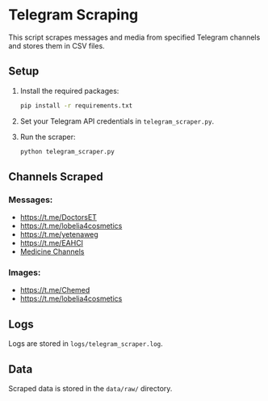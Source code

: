 # Telegram Scraping

This script scrapes messages and media from specified Telegram channels and stores them in CSV files.

## Setup

1. Install the required packages:
    ```bash
    pip install -r requirements.txt
    ```

2. Set your Telegram API credentials in `telegram_scraper.py`.

3. Run the scraper:
    ```bash
    python telegram_scraper.py
    ```

## Channels Scraped

### Messages:
- https://t.me/DoctorsET
- https://t.me/lobelia4cosmetics
- https://t.me/yetenaweg
- https://t.me/EAHCI
- [Medicine Channels](https://et.tgstat.com/medicine)

### Images:
- https://t.me/Chemed
- https://t.me/lobelia4cosmetics

## Logs

Logs are stored in `logs/telegram_scraper.log`.

## Data

Scraped data is stored in the `data/raw/` directory.
